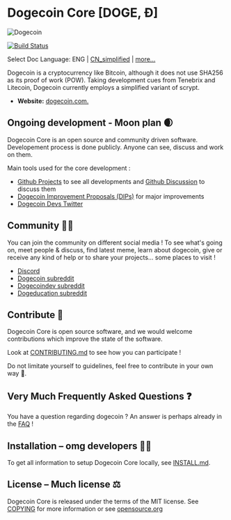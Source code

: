 # Dogecoin Core [DOGE, Ð]

![Dogecoin](https://static.tumblr.com/ppdj5y9/Ae9mxmxtp/300coin.png)

[![Build Status](https://travis-ci.com/dogecoin/dogecoin.svg?branch=master)](https://travis-ci.com/dogecoin/dogecoin)

Select Doc Language: ENG | [CN_simplified](./README_zh_CN.md) | [more...](./README.md)

Dogecoin is a cryptocurrency like Bitcoin, although it does not use SHA256 as
its proof of work (POW). Taking development cues from Tenebrix and Litecoin,
Dogecoin currently employs a simplified variant of scrypt.
- **Website:** [dogecoin.com.](https://dogecoin.com)

## Ongoing development - Moon plan 🌒

Dogecoin Core is an open source and community driven software.  
Developement process is done publicly. Anyone can see, discuss and work on them.  

Main tools used for the core development :

* [Github Projects](https://github.com/dogecoin/dogecoin/projects) to see all developments and [Github Discussion](https://github.com/dogecoin/dogecoin/discussions) to discuss them
* [Dogecoin Improvement Proposals (DIPs)](https://github.com/dogecoin/dips) for major improvements
* [Dogecoin Devs Twitter](https://twitter.com/dogecoin_devs)

## Community 🚀🍾

You can join the community on different social media !
To see what's going on, meet people & discuss, find latest meme, learn about dogecoin,
give or receive any kind of help or to share your projects... some places to visit !

* [Discord](https://discord.gg/dogecoin)
* [Dogecoin subreddit](https://www.reddit.com/r/dogecoin/)
* [Dogecoindev subreddit](https://www.reddit.com/r/dogecoindev/)
* [Dogeducation subreddit](https://www.reddit.com/r/dogeducation/)

## Contribute 🤝

Dogecoin Core is open source software, and we would welcome contributions
which improve the state of the software.

Look at [CONTRIBUTING.md](CONTRIBUTING.md) to see how you can participate !

Do not limitate yourself to guidelines, feel free to contribute in your own way 🚀.

## Very Much Frequently Asked Questions ❓

You have a question regarding dogecoin ? An answer is perhaps already in the [FAQ](doc/FAQ.md) !

## Installation – omg developers 👨‍💻

To get all information to setup Dogecoin Core locally, see [INSTALL.md](INSTALL.md).

## License – Much license ⚖️
Dogecoin Core is released under the terms of the MIT license. See
[COPYING](COPYING) for more information or see
[opensource.org](https://opensource.org/licenses/MIT)
